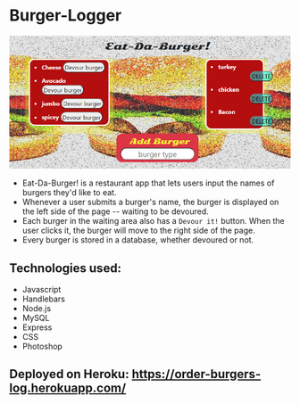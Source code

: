 # Burger-Logger

![](Burger-LoggerScrnShot2.jpg)

- Eat-Da-Burger! is a restaurant app that lets users input the names of burgers they'd like to eat.
- Whenever a user submits a burger's name, the burger is displayed on the left side of the page -- waiting to be devoured.
- Each burger in the waiting area also has a `Devour it!` button. When the user clicks it, the burger will move to the right side of the page.
- Every burger is stored in a database, whether devoured or not.

## Technologies used:

- Javascript
- Handlebars
- Node.js
- MySQL
- Express
- CSS
- Photoshop

## Deployed on Heroku: https://order-burgers-log.herokuapp.com/
